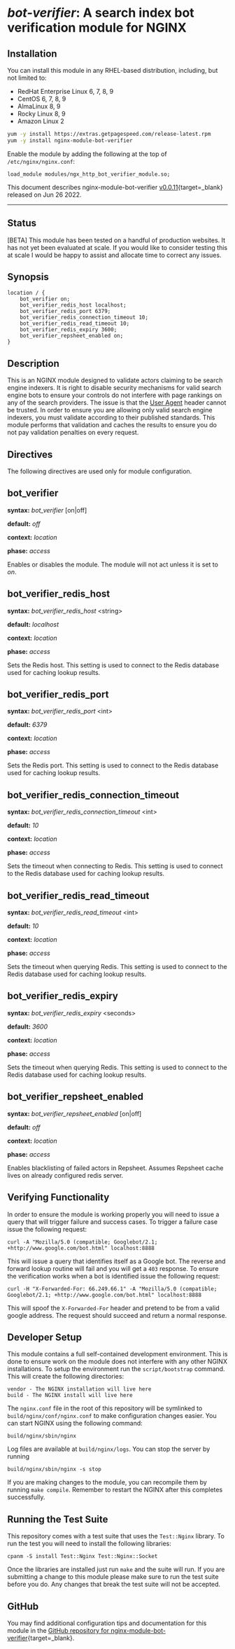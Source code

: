 # *bot-verifier*: A search index bot verification module for NGINX


## Installation

You can install this module in any RHEL-based distribution, including, but not limited to:

* RedHat Enterprise Linux 6, 7, 8, 9
* CentOS 6, 7, 8, 9
* AlmaLinux 8, 9
* Rocky Linux 8, 9
* Amazon Linux 2

```bash
yum -y install https://extras.getpagespeed.com/release-latest.rpm
yum -y install nginx-module-bot-verifier
```

Enable the module by adding the following at the top of `/etc/nginx/nginx.conf`:

```nginx
load_module modules/ngx_http_bot_verifier_module.so;
```


This document describes nginx-module-bot-verifier [v0.0.11](https://github.com/dvershinin/ngx_bot_verifier/releases/tag/v0.0.11){target=_blank} 
released on Jun 26 2022.

<hr />

## Status

[BETA] This module has been tested on a handful of production websites. It has not yet been evaluated at scale. If you would like to consider testing this at scale I would be happy to assist and allocate time to correct any issues.


## Synopsis

```nginx
location / {
    bot_verifier on;
    bot_verifier_redis_host localhost;
    bot_verifier_redis_port 6379;
    bot_verifier_redis_connection_timeout 10;
    bot_verifier_redis_read_timeout 10;
    bot_verifier_redis_expiry 3600;
	bot_verifier_repsheet_enabled on;
}
```


## Description

This is an NGINX module designed to validate actors claiming to be search engine indexers. It is right to disable security mechanisms for valid search engine bots to ensure your controls do not interfere with page rankings on any of the search providers. The issue is that the [User Agent](https://developer.mozilla.org/en-US/docs/Web/HTTP/Headers/User-Agent) header cannot be trusted. In order to ensure you are allowing only valid search engine indexers, you must validate according to their published standards. This module performs that validation and caches the results to ensure you do not pay validation penalties on every request.


## Directives

The following directives are used only for module configuration.


## bot_verifier

**syntax:** *bot_verifier* \[on|off\]

**default:** *off*

**context:** *location*

**phase:** *access*

Enables or disables the module. The module will not act unless it is set to *on*.


## bot_verifier_redis_host

**syntax:** *bot_verifier_redis_host* &lt;string&gt;

**default:** *localhost*

**context:** *location*

**phase:** *access*

Sets the Redis host. This setting is used to connect to the Redis database used for caching lookup results.


## bot_verifier_redis_port

**syntax:** *bot_verifier_redis_port* &lt;int&gt;

**default:** *6379*

**context:** *location*

**phase:** *access*

Sets the Redis port. This setting is used to connect to the Redis database used for caching lookup results.


## bot_verifier_redis_connection_timeout

**syntax:** *bot_verifier_redis_connection_timeout* &lt;int&gt;

**default:** *10*

**context:** *location*

**phase:** *access*

Sets the timeout when connecting to Redis. This setting is used to connect to the Redis database used for caching lookup results.


## bot_verifier_redis_read_timeout

**syntax:** *bot_verifier_redis_read_timeout* &lt;int&gt;

**default:** *10*

**context:** *location*

**phase:** *access*

Sets the timeout when querying Redis. This setting is used to connect to the Redis database used for caching lookup results.


## bot_verifier_redis_expiry

**syntax:** *bot_verifier_redis_expiry* &lt;seconds&gt;

**default:** *3600*

**context:** *location*

**phase:** *access*

Sets the timeout when querying Redis. This setting is used to connect to the Redis database used for caching lookup results.


## bot_verifier_repsheet_enabled

**syntax:** *bot_verifier_repsheet_enabled* \[on|off\]

**default:** *off*

**context:** *location*

**phase:** *access*

Enables blacklisting of failed actors in Repsheet. Assumes Repsheet cache lives on already configured redis server.


## Verifying Functionality

In order to ensure the module is working properly you will need to issue a query that will trigger failure and success cases. To trigger a failure case issue the following request:

```
curl -A "Mozilla/5.0 (compatible; Googlebot/2.1; +http://www.google.com/bot.html" localhost:8888
```

This will issue a query that identifies itself as a Google bot. The reverse and forward lookup routine will fail and you will get a `403` response. To ensure the verification works when a bot is identified issue the following request:

```
curl -H "X-Forwarded-For: 66.249.66.1" -A "Mozilla/5.0 (compatible; Googlebot/2.1; +http://www.google.com/bot.html" localhost:8888
```

This will spoof the `X-Forwarded-For` header and pretend to be from a valid google address. The request should succeed and return a normal response.


## Developer Setup

This module contains a full self-contained development environment. This is done to ensure work on the module does not interfere with any other NGINX installations. To setup the environment run the `script/bootstrap` command. This will create the following directories:

```
vendor - The NGINX installation will live here  
build - The NGINX install will live here  
```

The `nginx.conf` file in the root of this repository will be symlinked to `build/nginx/conf/nginx.conf` to make configuration changes easier. You can start NGINX using the following command:

```
build/nginx/sbin/nginx
```

Log files are available at `build/nginx/logs`. You can stop the server by running

```
build/nginx/sbin/nginx -s stop
```

If you are making changes to the module, you can recompile them by running `make compile`. Remember to restart the NGINX after this completes successfully.


## Running the Test Suite

This repository comes with a test suite that uses the `Test::Nginx` library. To run the test you will need to install the following libraries:

```
cpanm -S install Test::Nginx Test::Nginx::Socket
```

Once the libraries are installed just run `make` and the suite will run. If you are submitting a change to this module please make sure to run the test suite before you do. Any changes that break the test suite will not be accepted.


## GitHub

You may find additional configuration tips and documentation for this module in the [GitHub 
repository for 
nginx-module-bot-verifier](https://github.com/dvershinin/ngx_bot_verifier){target=_blank}.